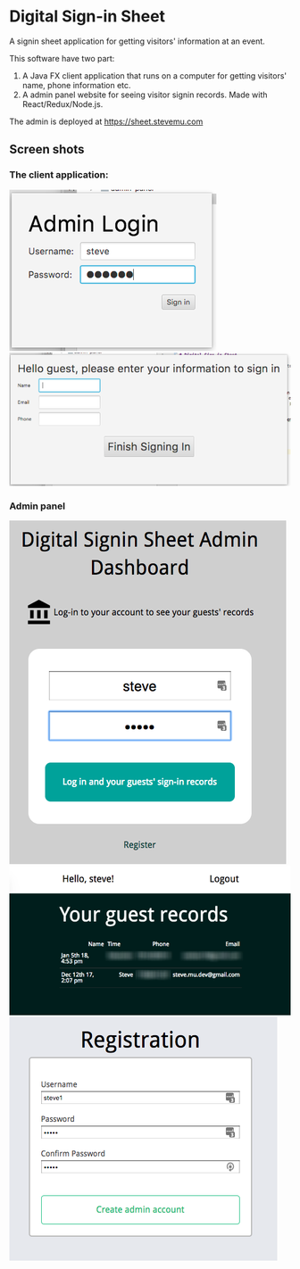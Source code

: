 # Digital Sign-in Sheet

A signin sheet application for getting visitors' information at an event.

This software have two part:

1. A Java FX client application that runs on a computer for getting visitors' name, phone information etc.
2. A admin panel website for seeing visitor signin records. Made with React/Redux/Node.js.

The admin is deployed at https://sheet.stevemu.com

## Screen shots

### The client application:

![](screenshots/java1.png)
![](screenshots/java2.png)

### Admin panel

![](screenshots//admin1.png)
![](screenshots/admin2.png)
![](screenshots/admin3.png)

